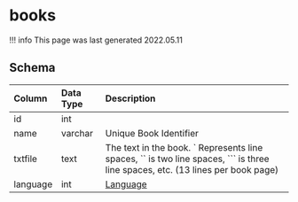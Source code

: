 # books

!!! info
	This page was last generated 2022.05.11

## Schema

| Column | Data Type | Description |
| :--- | :--- | :--- |
| id | int |  |
| name | varchar | Unique Book Identifier |
| txtfile | text | The text in the book. ` Represents line spaces, `` is two line spaces, ``` is three line spaces, etc. (13 lines per book page) |
| language | int | [Language](../../../../server/player/languages) |

